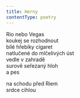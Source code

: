 ```yaml
---
title: Herny
contentType: poetry
---
```


<section>

Rio nebo Vegas  
koukej se rozhodnout  
bílé hřebíky cigaret  
natlučené do mlčelivých úst  
vedle v zahradě  
surově seřezaný hloh  
a pes

na schodu před Riem  
srdce cihlou

</section>
